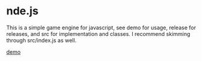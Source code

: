 # nde.js
This is a simple game engine for javascript, see demo for usage, release for releases, and src for implementation and classes. I recommend skimming through src/index.js as well.

[demo](https://nisseboy.github.io/nde.js/demo/) 